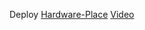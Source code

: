 Deploy [Hardware-Place](https://proyecto-final-kappa-ten.vercel.app/ "M-Place")
[Video](https://youtu.be/GNgYFeYy6_8)